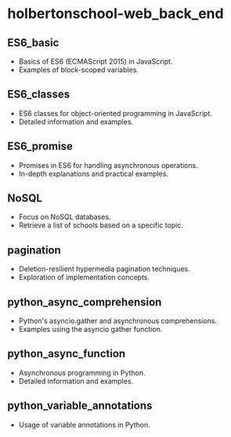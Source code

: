 # holbertonschool-web_back_end


## ES6_basic
- Basics of ES6 (ECMAScript 2015) in JavaScript.
- Examples of block-scoped variables.

## ES6_classes
- ES6 classes for object-oriented programming in JavaScript.
- Detailed information and examples.

## ES6_promise
- Promises in ES6 for handling asynchronous operations.
- In-depth explanations and practical examples.

## NoSQL
- Focus on NoSQL databases.
- Retrieve a list of schools based on a specific topic.

## pagination
- Deletion-resilient hypermedia pagination techniques.
- Exploration of implementation concepts.

## python_async_comprehension
- Python's asyncio.gather and asynchronous comprehensions.
- Examples using the asyncio gather function.

## python_async_function
- Asynchronous programming in Python.
- Detailed information and examples.

## python_variable_annotations
- Usage of variable annotations in Python.

